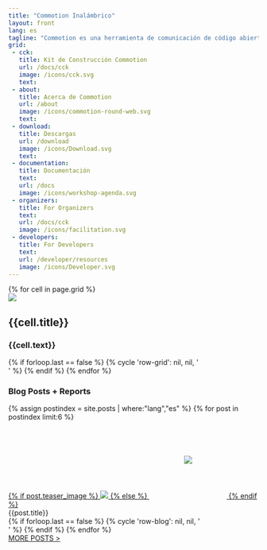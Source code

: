 ```yaml
---
title: "Commotion Inalámbrico"
layout: front
lang: es
tagline: "Commotion es una herramienta de comunicación de código abierto que usa dispositivos inalámbricos para crear redes mesh descentralizadas."
grid:
 - cck:
   title: Kit de Construcción Commotion
   url: /docs/cck
   image: /icons/cck.svg
   text:
 - about:
   title: Acerca de Commotion
   url: /about
   image: /icons/commotion-round-web.svg
   text:
 - download:
   title: Descargas
   url: /download
   image: /icons/Download.svg
   text:
 - documentation:
   title: Documentación
   text:
   url: /docs
   image: /icons/workshop-agenda.svg
 - organizers:
   title: For Organizers
   text:
   url: /docs/cck
   image: /icons/facilitation.svg
 - developers:
   title: For Developers
   text:
   url: /developer/resources
   image: /icons/Developer.svg
---
```

<!-- TODO: Look at TWBS gutter/tile/thumbnail system to construct grid -->
<div class="grid home-width">
  <div class="grid-row">
    {% for cell in page.grid %}
    <div class="grid-cell" style="cursor: pointer;" onclick="window.location='{{site.baseurl}}{% if page.lang != "en" %}/{{ page.lang }}{{cell.url}}{% else %}{{cell.url}}{% endif %}';">
      <img src="{{site.baseurl}}{{cell.image}}" class="grid-icon">
      <h2 class="h4">{{cell.title}}</h2>
      <h3 class="h5 small">{{cell.text}}</h3>
    </div>
    {% if forloop.last == false %}
    {% cycle 'row-grid': nil, nil, '</div><div class="grid-row">' %}
    {% endif %}
    {% endfor %}
  </div>
</div>

<div class="grid home-width">
  <div class="grid-row">
    <h3>Blog Posts + Reports</h3>
  </div>
  <div class="grid-row">
      {% assign postindex = site.posts | where:"lang","es" %}
    {% for post in postindex limit:6 %}
    <div class="grid-cell grid-gallery">
      <div class="figure">
    <a href="{{site.baseurl}}{{post.url}}">
      {% if post.teaser_image %}
      <img src="/{{site.imageurl}}/{{post.teaser_image}}" />
      {% else %}
      <img src="{{site.baseurl}}/icons/map.svg" style="padding:70px;" />
      {% endif %}
    </a><div class="caption">{{post.title}}</div>
      </div>
    </div>
    {% if forloop.last == false %}
    {% cycle 'row-blog': nil, nil, '</div><div class="grid-row">' %}
    {% endif %}
    {% endfor %}
  </div>
  <div class="grid-row">
    <div class="grid-cell pull-left"><a href="{{site.baseurl}}/blog/">MORE POSTS > </a></div>
  </div>
</div>
